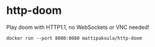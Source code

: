 # http-doom

Play doom with HTTP1.1, no WebSockets or VNC needed!

    docker run --port 8080:8080 mattipaksula/http-doom
    
